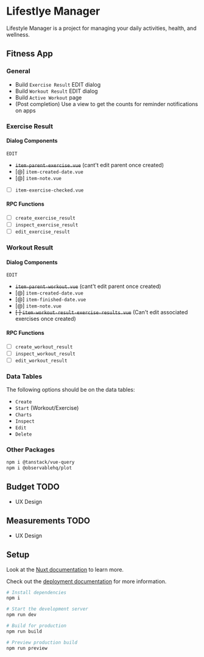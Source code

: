 # Lifestlye Manager

Lifestyle Manager is a project for managing your daily activities, health, and wellness.

## Fitness App

### General

- Build `Exercise Result` EDIT dialog
- Build `Workout Result` EDIT dialog
- Build `Active Workout` page
- (Post completion) Use a view to get the counts for reminder notifications on apps

### Exercise Result

#### Dialog Components

`EDIT`

- ~~`item-parent-exercise.vue`~~ (cant't edit parent once created)
- [@] `item-created-date.vue`
- [@] `item-note.vue`
- [ ] `item-exercise-checked.vue`

#### RPC Functions

- [ ] `create_exercise_result`
- [ ] `inspect_exercise_result`
- [ ] `edit_exercise_result`

### Workout Result

#### Dialog Components

`EDIT`

- ~~`item-parent-workout.vue`~~ (cant't edit parent once created)
- [@] `item-created-date.vue`
- [@] `item-finished-date.vue`
- [@] `item-note.vue`
- ~~[ ] `item-workout-result-exercise-results.vue`~~ (Can't edit associated exercises once created)

#### RPC Functions

- [ ] `create_workout_result`
- [ ] `inspect_workout_result`
- [ ] `edit_workout_result`

### Data Tables

The following options should be on the data tables:

- `Create`
- `Start` (Workout/Exercise)
- `Charts`
- `Inspect`
- `Edit`
- `Delete`

### Other Packages

```sh
npm i @tanstack/vue-query
npm i @observablehq/plot
```

## Budget TODO

- UX Design

## Measurements TODO

- UX Design

## Setup

Look at the [Nuxt documentation](https://nuxt.com/docs/getting-started/introduction) to learn more.

Check out the [deployment documentation](https://nuxt.com/docs/getting-started/deployment) for more
information.

```sh
# Install dependencies
npm i

# Start the development server
npm run dev

# Build for production
npm run build

# Preview production build
npm run preview
```

